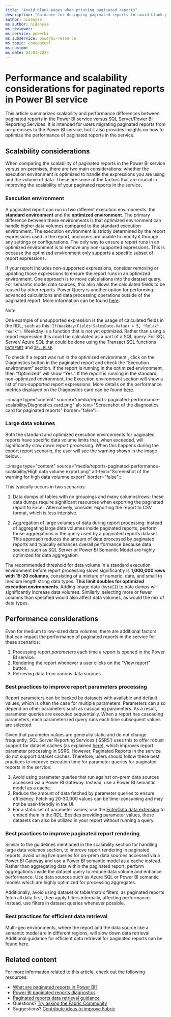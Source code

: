 ```yaml
---
title: "Avoid blank pages when printing paginated reports"
description: "Guidance for designing paginated reports to avoid blank pages when printed."
author: nidenyse
ms.author: nidenyse
ms.reviewer: 
ms.service: powerbi
ms.subservice: powerbi-resource
ms.topic: conceptual
ms.custom: 
ms.date: 04/01/2025
---
```


# Performance and scalability considerations for paginated reports in Power BI service

This article summarizes scalability and performance differences between paginated reports in the Power BI service  versus SQL Server/Power BI Reporting Services. It is intended for users migrating paginated reports from on-premises to the Power BI service, but it also provides insights on how to optimize the performance of paginated reports in the service.

## Scalability   considerations

When comparing the scalability of paginated reports in the Power BI service versus on-premises, there are two main considerations: whether the execution environment  is optimized to handle the expressions you are using and the volume of data. These are some of the factors that are crucial in improving the scalability of your paginated reports in the service. 

### Execution environment

A paginated report can run in two different execution environments: the **standard environment** and the **optimized environment**. The primary difference between these environments is that optimized environment can handle higher data volumes compared to the standard execution environment. The execution environment is strictly determined by the report expressions used in the report, and users are unable to modify it through any settings or configurations. The only way to ensure a report runs in an optimized environment is to remove any non-supported expressions. This is because the optimized environment only supports a specific subset of report expressions.

If your report includes non-supported expressions, consider removing or updating those expressions to ensure the report runs in an optimized environment. One approach is to move calculations into the dataset query. For semantic model data sources, this also allows the calculated fields to be reused by other reports. Power Query is another option for performing advanced calculations and data processing operations outside of the paginated report. More information can be found [here](https://learn.microsoft.com/en-us/power-bi/paginated-reports/report-builder/connect-snowflake-databricks-power-query-online).

> [!Note]
> One example of unsupported expression is the usage of calculated fields in the RDL, such as this: `If(Weekday(Fields!SalesDate.Value) > 5, "Relax", "Work")`. Weekday is a function that is not yet optimized. Rather than using a report expression this could be calculated as a part of a SQL query. For SQL Server/ Azure SQL that could be done using the Transact SQL functions [`DATEPART`](https://learn.microsoft.com/en-us/sql/t-sql/functions/datepart-transact-sql?view=azuresqldb-current) and [`IF..ELSE`](https://learn.microsoft.com/en-us/sql/t-sql/language-elements/if-else-transact-sql?view=azuresqldb-current).

To check if a report was run in the optimized environment  , click on the Diagnostics button in the paginated report and check the “Execution environment” section. If the report is running in the optimized environment, then “Optimized” will show “Yes.” If the report is running in the standard, non-optimized environment, the Execution environment section will show a list of non-supported report expressions. More details on the performance metrics displayed on the Diagnostics card can be found [here](https://learn.microsoft.com/en-us/power-bi/paginated-reports/paginated-reports-diagnostics).

:::image type="content" source="media/reports-paginated-performance-scalability/Diagnostics card.png" alt-text="Screenshot of the diagnostics card for paginated reports" border="false":::

### Large data volumes

Both the standard and optimized execution environments for paginated reports have specific data volume limits that, when exceeded, will significantly slow down report processing. When this happens during the export report scenario, the user will see the warning shown in the image below. . 

:::image type="content" source="media/reports-paginated-performance-scalability/High data volume export.png" alt-text="Screenshot of the warning for high data volumne export" border="false":::

This typically occurs in two scenarios:
1.	Data dumps of tables with no groupings and many columns/rows: these data dumps require significant resources when exporting the paginated report to Excel. Alternatively, consider exporting the report to CSV format, which is less intensive.

2.	Aggregation of large volumes of data during report processing: instead of aggregating large data volumes inside paginated reports, perform those  aggregations in the query used by a paginated reports dataset. This approach reduces the amount of data processed by paginated reports and typically enhances overall performance because data sources such as SQL Server or Power BI Semantic Model are highly optimized for data aggregation.

The recommended threshold for data volume in a standard execution environment before report processing slows significantly is **1,000,000 rows with 15-20 columns**, consisting of a mixture of numeric, date, and small to medium length string data types. **This limit doubles for optimized execution environments**. Adding image data (`byte[]`) to data dumps will significantly increase data volumes. Similarly, selecting more or fewer columns than specified would also affect data volumes, as would the mix of data types. 

## Performance considerations   

Even for medium to low-sized data volumes, there are additional factors that can impact the performance of paginated reports in the service for these scenarios:
1.	Processing report *parameters* each time a report is opened in the Power BI service.
2.	Rendering the report whenever a user clicks on the "View report" button.  
3.	Retrieving data from various data sources


### Best practices to improve report parameters processing

Report parameters can be backed by datasets with available and default values, which is often the case for multiple parameters. Parameters can also depend on other parameters such as cascading parameters. As a result, parameter queries are executed sequentially. When a report has cascading parameters, each parameterized query runs each time subsequent values are selected.


Given that parameter values are generally static and do not change frequently, SQL Server Reporting Services (‘SSRS’) uses this to offer robust support for dataset caches (as explained [here](https://learn.microsoft.com/en-us/sql/reporting-services/report-server/cache-shared-datasets-ssrs?view=sql-server-ver16)), which improves report parameter processing in SSRS. However, Paginated Reports in the service do not support dataset caches. Therefore, users should follow these best practices to improve execution time for parameter queries for paginated reports in the service:

1.	Avoid using parameter queries that run against on-prem data sources accessed via a Power BI Gateway. Instead, use a Power BI semantic model as a cache.
2.	Reduce the amount of data fetched by parameter queries to ensure efficiency. Fetching 20-30,000 values can be time-consuming and may not be user-friendly in the UI.
3.	For a static set of parameter values, use the [EnterData data extension](https://learn.microsoft.com/en-us/power-bi/paginated-reports/paginated-reports-enter-data)   to embed them in the RDL. Besides providing parameter values, these datasets can also be utilized in your report without running a query.


### Best practices to improve paginated report rendering

Similar to the guidelines mentioned in the scalability section for handling large data volumes section, to improve report rendering in paginated reports, avoid using live queries for on-prem data sources accessed via a Power BI Gateway and use a Power BI semantic model as a cache instead. Rather than aggregating data within the paginated report, perform aggregations inside the dataset query to reduce data volume and enhance performance. Use data sources such as Azure SQL  or Power BI semantic models which are highly optimized for processing aggregates. 

Additionally, avoid using dataset or table/matrix filters, as paginated reports fetch all data first, then apply filters internally, affecting performance. Instead, use filters in dataset queries whenever possible. 

### Best practices for efficient data retrieval

Multi-geo environments, where the report and the data source like a semantic model are in different regions, will slow down data retrieval. Additional guidance for efficient data retrieval for paginated reports can be found [here](https://learn.microsoft.com/en-us/power-bi/guidance/report-paginated-data-retrieval).

## Related content

For more information related to this article, check out the following resources:

- [What are paginated reports in Power BI?](../paginated-reports/paginated-reports-report-builder-power-bi.md)
- [Power BI paginated reports diagnostics](https://learn.microsoft.com/en-us/power-bi/paginated-reports/paginated-reports-diagnostics)
- [Paginated reports data retrieval guidance](https://learn.microsoft.com/en-us/power-bi/guidance/report-paginated-data-retrieval)
- Questions? [Try asking the Fabric Community](https://community.fabric.microsoft.com/)
- Suggestions? [Contribute ideas to improve Fabric](https://ideas.fabric.microsoft.com/)

